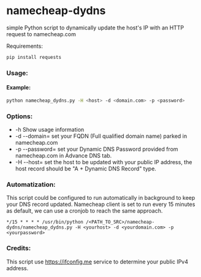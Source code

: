 # namecheap-dydns
simple Python script to dynamically update the host's IP with an HTTP request to namecheap.com 

Requirements:
```bash
pip install requests
```

### Usage:
#### Example:
```bash
python namecheap_dydns.py -H <host> -d <domain.com> -p <password>
```

### Options:

- -h Show usage information
- -d --domain= set your FQDN (Full qualified domain name) parked in namecheap.com
- -p --password= set your Dynamic DNS Password provided from namecheap.com in Advance DNS tab.
- -H --host= set the host to be updated with your public IP address, the host record should be "A + Dynamic DNS Record" type.

### Automatization:

This script could be configured to run automatically in background to keep your DNS record updated. Namecheap client is set to run every 15 minutes as default, we can use a cronjob to reach the same approach.


```cronjob
*/15 * * * * /usr/bin/python /<PATH_TO_SRC>/namecheap-dydns/namecheap_dydns.py -H <yourhost> -d <yourdomain.com> -p <yourpassword>
```

### Credits:

This script use https://ifconfig.me service to determine your public IPv4 address.
